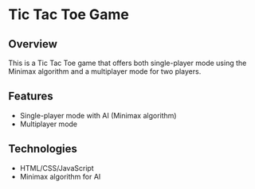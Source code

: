 # Tic Tac Toe Game

## Overview
This is a Tic Tac Toe game that offers both single-player mode using the Minimax algorithm and a multiplayer mode for two players.

## Features
- Single-player mode with AI (Minimax algorithm)
- Multiplayer mode


## Technologies
- HTML/CSS/JavaScript
- Minimax algorithm for AI

